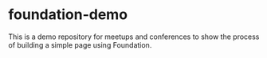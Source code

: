 foundation-demo
===============

This is a demo repository for meetups and conferences to show the process of building a simple page using Foundation.
